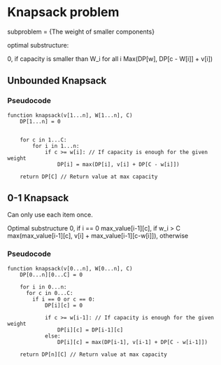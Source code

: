 # Knapsack problem

subproblem = {The weight of smaller components}

optimal substructure:

0, if capacity is smaller than W_i for all i
Max(DP[w], DP[c - W[i]] + v[i])

## Unbounded Knapsack
### Pseudocode
```
function knapsack(v[1...n], W[1...n], C)
    DP[1...n] = 0
    
    
    for c in 1...C:
        for i in 1...n:
            if c >= w[i]: // If capacity is enough for the given weight
                DP[i] = max(DP[i], v[i] + DP[C - w[i]])
                
    return DP[C] // Return value at max capacity
```
    
## 0-1 Knapsack
Can only use each item once.

Optimal substructure
0, if i == 0
max_value[i-1][c], if w_i > C
max(max_value[i-1][c], v[i] + max_value[i-1][c-w[i]]), otherwise

### Pseudocode
```
function knapsack(v[0...n], W[0...n], C)
    DP[0...n][0...C] = 0
    
    for i in 0...n:
      for c in 0...C:
        if i == 0 or c == 0:
            DP[i][c] = 0

            if c >= w[i-1]: // If capacity is enough for the given weight
                DP[i][c] = DP[i-1][c]
            else:
                DP[i][c] = max(DP[i-1], v[i-1] + DP[C - w[i-1]])
                
    return DP[n][C] // Return value at max capacity
```
